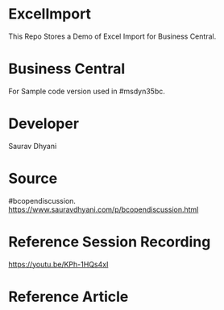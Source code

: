 # ExcelImport
This Repo Stores a Demo of Excel Import for Business Central.

# Business Central
For Sample code version used in #msdyn35bc.

# Developer
Saurav Dhyani

# Source
#bcopendiscussion. 
https://www.sauravdhyani.com/p/bcopendiscussion.html

# Reference Session Recording
https://youtu.be/KPh-1HQs4xI

# Reference Article

